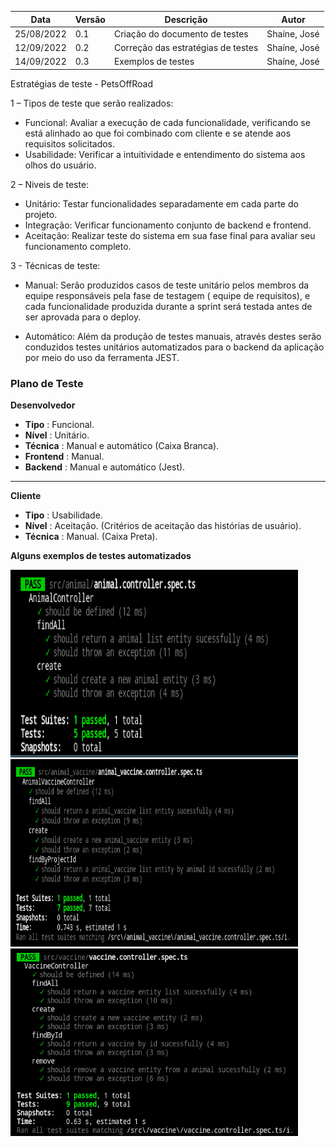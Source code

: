 | Data | Versão | Descrição | Autor |
|--------|-----------|---------------|---------|
| 25/08/2022 | 0.1 | Criação do documento de testes | Shaíne, José|
| 12/09/2022 | 0.2 | Correção das estratégias de testes | Shaíne, José|
| 14/09/2022 | 0.3 | Exemplos de testes | Shaíne, José|


Estratégias de teste - PetsOffRoad

1 – Tipos de teste que serão realizados:

- Funcional: Avaliar a execução de cada funcionalidade, verificando se está alinhado ao que foi combinado com cliente e se atende aos requisitos solicitados.
- Usabilidade: Verificar a intuitividade e entendimento do sistema aos olhos do usuário.

2 – Niveis de teste:

- Unitário: Testar funcionalidades separadamente em cada parte do projeto.
- Integração: Verificar funcionamento conjunto de backend e frontend.
- Aceitação: Realizar teste do sistema em sua fase final para avaliar seu funcionamento completo.

3 - Técnicas de teste:

- Manual: Serão produzidos casos de teste unitário pelos membros da equipe responsáveis pela fase de testagem ( equipe de requisitos), e cada funcionalidade produzida durante a sprint será testada antes de ser aprovada para o deploy.

- Automático: Além da produção de testes manuais, através destes serão conduzidos testes unitários automatizados para o backend da aplicação por meio do uso da ferramenta JEST.


### Plano de Teste

**Desenvolvedor**
- **Tipo** : Funcional.
- **Nível** : Unitário.
- **Técnica** : Manual e automático (Caixa Branca).
- **Frontend** : Manual.
- **Backend** : Manual e automático (Jest).
--------------------------------------------------------------------

**Cliente**
- **Tipo** : Usabilidade.
- **Nível** : Aceitação. (Critérios de aceitação das histórias de usuário).
- **Técnica** : Manual. (Caixa Preta).


**Alguns exemplos de testes automatizados**

<img width="460" height="300" src="https://github.com/mdsreq-fga-unb/2022.1-pets-off-road/blob/documentacao/docs/imagens/Animal_controller.png?raw=true">


<img width="460" height="300" src="https://github.com/mdsreq-fga-unb/2022.1-pets-off-road/blob/documentacao/docs/imagens/Animal.vacine_controller.jpeg?raw=true">


<img width="460" height="300" src="https://github.com/mdsreq-fga-unb/2022.1-pets-off-road/blob/documentacao/docs/imagens/Vacine_controller.jpeg?raw=true">



